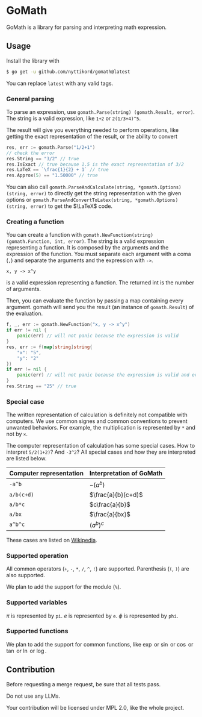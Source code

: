 # GoMath

GoMath is a library for parsing and interpreting math expression.

## Usage

Install the library with
```bash
$ go get -u github.com/nyttikord/gomath@latest
```
You can replace `latest` with any valid tags.

### General parsing

To parse an expression, use `gomath.Parse(string) (gomath.Result, error)`.
The string is a valid expression, like `1+2` or `2(1/3+4)^5`.

The result will give you everything needed to perform operations, like getting the exact representation of the result, 
or the ability to convert

```go
res, err := gomath.Parse("1/2+1")
// check the error
res.String == "3/2" // true
res.IsExact // true because 1.5 is the exact representation of 3/2
res.LaTeX == `\frac{1}{2} + 1` // true
res.Approx(5) == "1.50000" // true
```

You can also call `gomath.ParseAndCalculate(string, *gomath.Options) (string, error)` to directly get the string 
representation with the given options or `gomath.ParseAndConvertToLatex(string, *gomath.Options) (string, error)` to get
the $\LaTeX$ code.

### Creating a function

You can create a function with `gomath.NewFunction(string) (gomath.Function, int, error)`.
The string is a valid expression representing a function.
It is composed by the arguments and the expression of the function.
You must separate each argument with a coma (`,`) and separate the arguments and the expression with `->`.
```
x, y -> x^y
```
is a valid expression representing a function.
The returned int is the number of arguments.

Then, you can evaluate the function by passing a map containing every argument.
gomath will send you the result (an instance of `gomath.Result`) of the evaluation.

```go
f, _, err := gomath.NewFunction("x, y -> x^y")
if err != nil {
	panic(err) // will not panic because the expression is valid
}
res, err := f(map[string]string{
	"x": "5",
	"y": "2"
})
if err != nil {
	panic(err) // will not panic because the expression is valid and every argument is set
}
res.String == "25" // true
```

### Special case

The written representation of calculation is definitely not compatible with computers.
We use common signes and common conventions to prevent unwanted behaviors.
For example, the multiplication is represented by `*` and not by `×`.

The computer representation of calculation has some special cases.
How to interpret `5/2(1+2)`? And `-3^2`?
All special cases and how they are interpreted are listed below.

| Computer representation | Interpretation of GoMath |
|-------------------------|--------------------------|
| `-a^b`                  | $-(a^b)$                 |
| `a/b(c+d)`              | $\frac{a}{b}(c+d)$       |
| `a/b*c`                 | $c\frac{a}{b}$           |
| `a/bx`                  | $\frac{a}{bx}$           |
| `a^b^c`                 | $(a^b)^c$                |

These cases are listed on [Wikipedia](https://en.wikipedia.org/wiki/Order_of_operations#Special_cases).

### Supported operation

All common operators (`+`, `-`, `*`, `/`, `^`, `!`) are supported.
Parenthesis (`(`, `)`) are also supported.

We plan to add the support for the modulo (`%`).

### Supported variables

$\pi$ is represented by `pi`.
$e$ is represented by `e`.
$\phi$ is represented by `phi`.

### Supported functions

We plan to add the support for common functions, like $\exp$ or $\sin$ or $\cos$ or $\tan$ or $\ln$ or $\log$.

## Contribution

Before requesting a merge request, be sure that all tests pass.

Do not use any LLMs.

Your contribution will be licensed under MPL 2.0, like the whole project.
